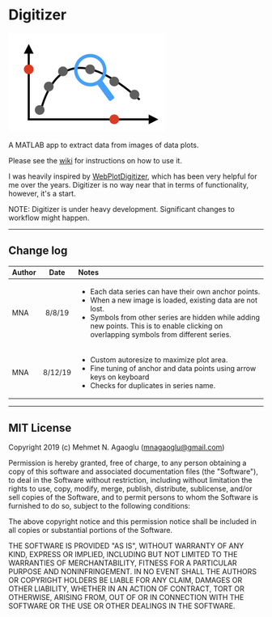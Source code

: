 # Digitizer
![icon.png](icon.png)

A MATLAB app to extract data from images of data plots.

Please see the [wiki](https://github.com/mnagaoglu/Digitizer/wiki) for instructions on how to use it. 

I was heavily inspired by [WebPlotDigitizer](https://automeris.io/WebPlotDigitizer/), which has been very helpful for me over the years. Digitizer is no way near that in terms of functionality, however, it's a start. 

NOTE: Digitizer is under heavy development. Significant changes to workflow might happen.

---
## Change log
| Author | Date | Notes |
|:----------|:-------------:|:------|
| MNA |	8/8/19 | <ul><li>Each data series can have their own anchor points. </li><li>When a new image is loaded, existing data are not lost. </li><li>Symbols from other series are hidden while adding new points. This is to enable clicking on overlapping symbols from different series.</li></ul> |
| MNA | 8/12/19 | <ul><li>Custom autoresize to maximize plot area.</li><li>Fine tuning of anchor and data points using arrow keys on keyboard</li><li>Checks for duplicates in series name.</li></ul>|
  
		  
    
    
 ---

## MIT License

Copyright 2019 (c) Mehmet N. Agaoglu (mnagaoglu@gmail.com) 

Permission is hereby granted, free of charge, to any person obtaining a copy of this software and associated documentation files (the "Software"), to deal in the Software without restriction, including without limitation the rights to use, copy, modify, merge, publish, distribute, sublicense, and/or sell copies of the Software, and to permit persons to whom the Software is furnished to do so, subject to the following conditions:

The above copyright notice and this permission notice shall be included in all copies or substantial portions of the Software.

THE SOFTWARE IS PROVIDED "AS IS", WITHOUT WARRANTY OF ANY KIND, EXPRESS OR IMPLIED, INCLUDING BUT NOT LIMITED TO THE WARRANTIES OF MERCHANTABILITY, FITNESS FOR A PARTICULAR PURPOSE AND NONINFRINGEMENT. IN NO EVENT SHALL THE AUTHORS OR COPYRIGHT HOLDERS BE LIABLE FOR ANY CLAIM, DAMAGES OR OTHER LIABILITY, WHETHER IN AN ACTION OF CONTRACT, TORT OR OTHERWISE, ARISING FROM, OUT OF OR IN CONNECTION WITH THE SOFTWARE OR THE USE OR OTHER DEALINGS IN THE SOFTWARE.



